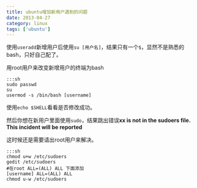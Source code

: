 ```yaml
---
title: ubuntu增加新用户遇到的问题
date: 2013-04-27
category: linux
tags: ['ubuntu']
---
```


使用`useradd`新增用户后使用`su [用户名]`，结果只有一个`$`，显然不是熟悉的bash，只好自己配了。
<!-- excerpt -->

用root用户来改变新增用户的终端为bash

    :::sh
    sudo passwd
    su
    usermod -s /bin/bash [username]

使用`echo $SHELL`看看是否修改成功。

然后你想在新用户里面使用`sudo`，结果跳出错误**xx is not in the sudoers file. This incident will be reported**

这时候还是需要请出root用户来解决。

    :::sh
    chmod u+w /etc/sudoers
    gedit /etc/sudoers
    #在root ALL=(ALL) ALL 下面添加
    [username] ALL=(ALL) ALL
    chmod u-w /etc/sudoers
